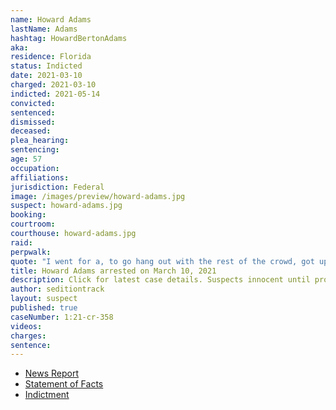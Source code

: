```yaml
---
name: Howard Adams
lastName: Adams
hashtag: HowardBertonAdams
aka:
residence: Florida
status: Indicted
date: 2021-03-10
charged: 2021-03-10
indicted: 2021-05-14
convicted:
sentenced:
dismissed:
deceased:
plea_hearing:
sentencing:
age: 57
occupation:
affiliations:
jurisdiction: Federal
image: /images/preview/howard-adams.jpg
suspect: howard-adams.jpg
booking:
courtroom:
courthouse: howard-adams.jpg
raid:
perpwalk:
quote: "I went for a, to go hang out with the rest of the crowd, got up too close to the front, and wound up just, just getting caught up. I’ll be honest."
title: Howard Adams arrested on March 10, 2021
description: Click for latest case details. Suspects innocent until proven guilty.
author: seditiontrack
layout: suspect
published: true
caseNumber: 1:21-cr-358
videos:
charges:
sentence:
---
```

- [News Report](https://www.clickorlando.com/news/local/2021/03/10/another-central-florida-man-arrested-in-capitol-riot/#//)
- [Statement of Facts](https://www.justice.gov/usao-dc/case-multi-defendant/file/1378311/download)
- [Indictment](https://www.justice.gov/usao-dc/case-multi-defendant/file/1456816/download)
